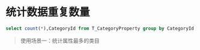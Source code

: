 # 统计数据重复数量
```sql
select count(*),CategoryId from T_CategoryProperty group by CategoryId order by count(*) desc
```
>使用场景一：统计属性最多的类目
